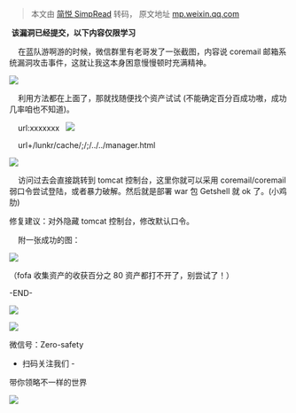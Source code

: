 > 本文由 [简悦 SimpRead](http://ksria.com/simpread/) 转码， 原文地址 [mp.weixin.qq.com](https://mp.weixin.qq.com/s/FA8CXdMkUBqJeQ0xPCuWNA)

 **该漏洞已经提交，以下内容仅限学习**  

    在蓝队游啊游的时候，微信群里有老哥发了一张截图，内容说 coremail 邮箱系统漏洞攻击事件，这就让我这本身困意慢慢顿时充满精神。  

![](https://mmbiz.qpic.cn/mmbiz_png/eqGGHicCG3MaKhZo52wYFXre5Af2tVLLnYIsNI0HZR7H3fVtOKzrcibeXeHC9TR0A8P6YWvEe1XMW30gjRfuDchA/640?wx_fmt=png)

    利用方法都在上面了，那就找随便找个资产试试 (不能确定百分百成功嗷，成功几率咱也不知道)。  

    url:xxxxxxx   ![](https://mmbiz.qpic.cn/mmbiz_png/eqGGHicCG3MaKhZo52wYFXre5Af2tVLLnHDET4k7062DkaYZI3JwFH8cWdJlodyt8PHB3p98SQmzKKkwk1cpyibQ/640?wx_fmt=png)

    url+/lunkr/cache/;/;/../../manager.html

![](https://mmbiz.qpic.cn/mmbiz_png/eqGGHicCG3MaKhZo52wYFXre5Af2tVLLnXpo8kyVGFlXgLkscVAC8huvEtOjgicHibSMA9nW7Yb2bUXOy8ryTiaTcw/640?wx_fmt=png)

    访问过去会直接跳转到 tomcat 控制台，这里你就可以采用 coremail/coremail 弱口令尝试登陆，或者暴力破解。然后就是部署 war 包 Getshell 就 ok 了。(小鸡肋)  

修复建议：对外隐藏 tomcat 控制台，修改默认口令。  

    附一张成功的图：  

![](https://mmbiz.qpic.cn/mmbiz_png/eqGGHicCG3MaKhZo52wYFXre5Af2tVLLnib26xw33JiabXoZnUlmdOEZYQzku1ic6ym8QXwic3msnLm5RrFnMPbFJIg/640?wx_fmt=png)

（fofa 收集资产的收获百分之 80 资产都打不开了，别尝试了！）

-END-

![](https://mmbiz.qpic.cn/mmbiz_gif/eqGGHicCG3MYLsiafhuCAGuOSuIhKap61miagSh8mlA1Yb2riaSibiaTE9wF0zoZfPOTIgSMKrvTjM6lSBWwSiaGx584g/640?wx_fmt=gif)

![](https://mmbiz.qpic.cn/mmbiz_jpg/eqGGHicCG3MYLsiafhuCAGuOSuIhKap61mrMsqiaz5Is1EjiayDv4AFiaFibBAdZjwTuhlVF0NaOM1A9DXx0qy48se8Q/640?wx_fmt=jpeg)

微信号：Zero-safety

- 扫码关注我们 -

带你领略不一样的世界

![](https://mmbiz.qpic.cn/mmbiz_gif/eqGGHicCG3MYLsiafhuCAGuOSuIhKap61mOnuN32N92RN4WvG94sL3diaBGSaFNMh2ZQXtibB0SiaLtyCuk6e6EKYoQ/640?wx_fmt=gif)